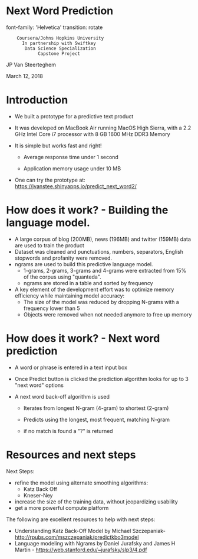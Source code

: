 <style>

/* slide titles */
.section .reveal .state-background {
background: white;
}
.section .reveal p {
font-family: Verdana, Arial, Helvetica, sans-serif;
color: black;
text-align:left; 
width:100%;
line-height: 0.15em;
#margin-top: 70px;
}
.section .reveal h1, .section {
font-family: Verdana, Arial, Helvetica, sans-serif;
color: #2B89F9;
font-size: 80px;
margin-top: 30px;
}
.reveal pre code {
	font-family: Verdana, Arial, Helvetica, sans-serif;
  background-color: #E8F6FC;
  color:black;
  font-size: 35px;
  position: fixed; top: 60%;
  text-align:center; width:85%;
  }

.reveal h3 { 
  font-size: 60px;
  color: #2B89F9  ;
}

#/* heading for slides with two hashes ## */
#.reveal .slides section .slideContent h2 {
#   font-size: 20px;
#   font-weight: bold;
#   color: green;
#}

/* ordered and unordered list styles */
.reveal ul, 
.reveal ol {
    font-size: 20px;
    color:black
    list-style-type: square;
  
#.reveal h1, .reveal h2, .reveal h3 {
#      word-wrap: normal;
#     -moz-hyphens: none;
#  }


</style>
Next Word Prediction
======================================================== 
font-family: 'Helvetica'
transition: rotate

        Coursera/Johns Hopkins University 
          In partnership with Swiftkey
           Data Science Specialization
                Capstone Project 

JP Van Steerteghem 

March 12, 2018

Introduction 
========================================================

- We built a prototype for a predictive text product

- It was developed on MacBook Air running MacOS High Sierra, with a 2.2 GHz Intel Core i7 processor with 8 GB 1600 MHz DDR3 Memory

- It is simple but works fast and right!

  - Average response time under 1 second

  - Application memory usage under 10 MB

- One can try the prototype at: https://jvanstee.shinyapps.io/predict_next_word2/

How does it work? - Building the language model.
========================================================

- A large corpus of blog (200MB), news (196MB) and twitter (159MB) data are used to train the product
- Dataset was cleaned and punctuations, numbers, separators, English stopwords and profanity were removed.
- ngrams are used to build this predictive language model.  
  - 1-grams, 2-grams, 3-grams and 4-grams were extracted from 15% of the corpus using "quanteda".
  - ngrams are stored in a table and sorted by frequency
- A key element of the development effort was to optimize memory efficiency while maintaining model accuracy:
  - The size of the model was reduced by dropping N-grams with a frequency lower than 5
  - Objects were removed when not needed anymore to free up memory

How does it work? - Next word prediction
========================================================

- A word or phrase is entered in a text input box

- Once Predict button is clicked the prediction algorithm looks for up to 3 "next word" options

- A next word back-off algorithm is used

  - Iterates from longest N-gram (4-gram) to shortest (2-gram)

  - Predicts using the longest, most frequent, matching N-gram
  
  - if no match is found a "?" is returned


Resources and next steps
========================================================

Next Steps:
- refine the model using  alternate smoothing algorithms:
  - Katz Back Off
  - Kneser-Ney 
- increase the size of the training data, without jeopardizing usability
- get a more powerful compute platform

The following are excellent resources to help with next steps:
- Understanding Katz Back-Off Model by Michael Szczepaniak- http://rpubs.com/mszczepaniak/predictkbo3model
- Language modeling with Ngrams by Daniel Jurafsky and James H Martin - https://web.stanford.edu/~jurafsky/slp3/4.pdf
